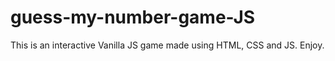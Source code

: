 # guess-my-number-game-JS

This is an interactive Vanilla JS game made using HTML, CSS and JS. 
Enjoy.
